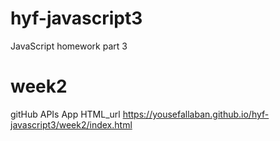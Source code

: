 # hyf-javascript3
JavaScript homework part 3
# week2
gitHub APIs App HTML_url
https://yousefallaban.github.io/hyf-javascript3/week2/index.html
